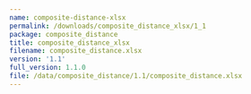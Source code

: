 ```yaml
---
name: composite-distance-xlsx
permalink: /downloads/composite_distance_xlsx/1_1
package: composite_distance
title: composite_distance_xlsx
filename: composite_distance.xlsx
version: '1.1'
full_version: 1.1.0
file: /data/composite_distance/1.1/composite_distance.xlsx
---
```

